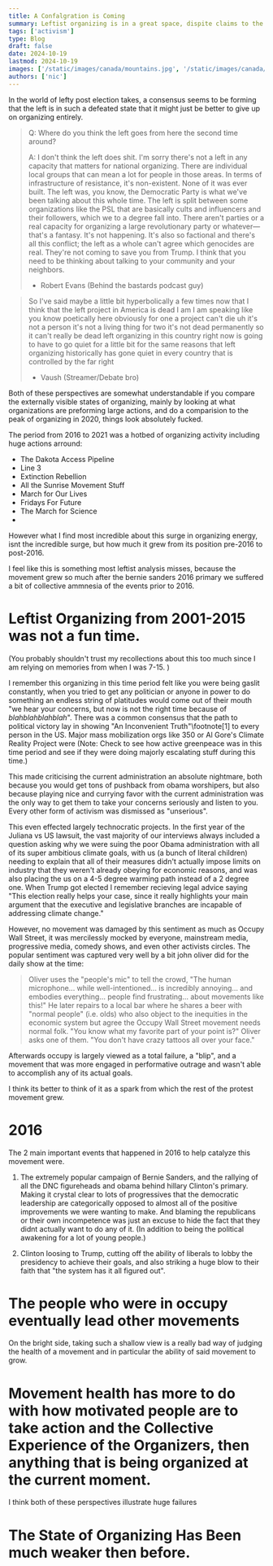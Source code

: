 ```yaml
---
title: A Confalgration is Coming
summary: Leftist organizing is in a great space, dispite claims to the contrary.
tags: ['activism']
type: Blog
draft: false
date: 2024-10-19
lastmod: 2024-10-19
images: ['/static/images/canada/mountains.jpg', '/static/images/canada/toronto.jpg']
authors: ['nic']
---
```


In the world of lefty post election takes, a consensus seems to be forming that the left is in such a defeated state that it might just be better to give up on organizing entirely.

> Q: Where do you think the left goes from here the second time around?
>
> A: I don't think the left does shit. I'm sorry there's not a left in any capacity that matters for national organizing. There are individual local groups that can mean a lot for people in those areas. In terms of infrastructure of resistance, it's non-existent.
> None of it was ever built. The left was, you know, the Democratic Party is what we've been talking about this whole time. The left is split between some organizations like the PSL that are basically cults and influencers and their followers, which we to a degree fall into.
> There aren't parties or a real capacity for organizing a large revolutionary party or whatever—that's a fantasy. It's not happening. It's also so factional and there's all this conflict; the left as a whole can't agree which genocides are real. They're not coming to save you from Trump. I think that you need to be thinking about talking to your community and your neighbors.
>
> - Robert Evans (Behind the bastards podcast guy)

> So I've said maybe a little bit hyperbolically a few times now that I think that the left project in America
> is dead I am I am speaking like you know poetically here obviously for one a project can't die uh it's not a person
> it's not a living thing for two it's not dead permanently so it can't really be dead left organizing in this country
> right now is going to have to go quiet for a little bit for the same reasons that left organizing historically has gone quiet in every country that is controlled by the far right
>
> - Vaush (Streamer/Debate bro)

Both of these perspectives are somewhat understandable if you compare the externally visible states of organizing, mainly by looking at what organizations are preforming large actions, and do a comparision to the peak of organizing in 2020, things look absolutely fucked.

The period from 2016 to 2021 was a hotbed of organizing activity including huge actions arround:

- The Dakota Access Pipeline
- Line 3
- Extinction Rebellion
- All the Sunrise Movement Stuff
- March for Our Lives
- Fridays For Future
- The March for Science
-

However what I find most incredible about this surge in organizing energy, isnt the incredible surge, but how much it grew from its position pre-2016 to post-2016.

I feel like this is something most leftist analysis misses, because the movement grew so much after the bernie sanders 2016 primary we suffered a bit of collective ammnesia of the events prior to 2016.

# Leftist Organizing from 2001-2015 was not a fun time.

(You probably shouldn't trust my recollections about this too much since I am relying on memories from when I was 7-15. )

I remember this organizing in this time period felt like you were being gaslit constantly, when you tried to get any politician or anyone in power to do something an endless string of platitudes would come out of their mouth "we hear your concerns, but now is not the right time because of _blahblahblahblah_". There was a common consensus that the path to political victory lay in showing "An Inconvenient Truth"\footnote[1] to every person in the US. Major mass mobilization orgs like 350 or Al Gore's Climate Reality Project were (Note: Check to see how active greenpeace was in this time period and see if they were doing majorly escalating stuff during this time.)

This made criticising the current administration an absolute nightmare, both because you would get tons of pushback from obama worshipers, but also because playing nice and currying favor with the current administration was the only way to get them to take your concerns seriously and listen to you. Every other form of activism was dismissed as "unserious".

This even effected largely technocratic projects. In the first year of the Juliana vs US lawsuit, the vast majority of our interviews always included a question asking why we were suing the poor Obama administration with all of its super ambitious climate goals, with us (a bunch of literal children) needing to explain that all of their measures didn't actually impose limits on industry that they weren't already obeying for economic reasons, and was also placing the us on a 4-5 degree warming path instead of a 2 degree one. When Trump got elected I remember recieving legal advice saying "This election really helps your case, since it really highlights your main argument that the executive and legislative branches are incapable of addressing climate change."

However, no movement was damaged by this sentiment as much as Occupy Wall Street, it was mercilessly mocked by everyone, mainstream media, progressive media, comedy shows, and even other activists circles. The popular sentiment was captured very well by a bit john oliver did for the daily show at the time:

> Oliver uses the "people's mic" to tell the crowd, "The human microphone... while well-intentioned... is incredibly annoying... and embodies everything... people find frustrating... about movements like this!" He later repairs to a local bar where he shares a beer with "normal people" (i.e. olds) who also object to the inequities in the economic system but agree the Occupy Wall Street movement needs normal folk. "You know what my favorite part of your point is?" Oliver asks one of them. "You don't have crazy tattoos all over your face."

Afterwards occupy is largely viewed as a total failure, a "blip", and a movement that was more engaged in performative outrage and wasn't able to accomplish any of its actual goals.

I think its better to think of it as a spark from which the rest of the protest movement grew.

# 2016

The 2 main important events that happened in 2016 to help catalyze this movement were.

1. The extremely popular campaign of Bernie Sanders, and the rallying of all the DNC figureheads and obama behind hillary Clinton's primary. Making it crystal clear to lots of progressives that the democratic leadership are categorically opposed to almost all of the positive improvements we were wanting to make. And blaming the republicans or their own incompetence was just an excuse to hide the fact that they didnt actually want to do any of it. (In addition to being the political awakening for a lot of young people.)

2. Clinton loosing to Trump, cutting off the ability of liberals to lobby the presidency to achieve their goals, and also striking a huge blow to their faith that "the system has it all figured out".

# The people who were in occupy eventually lead other movements

On the bright side, taking such a shallow view is a really bad way of judging the health of a movement and in particular the ability of said movement to grow.

# Movement health has more to do with how motivated people are to take action and the Collective Experience of the Organizers, then anything that is being organized at the current moment.

I think both of these perspectives illustrate huge failures

# The State of Organizing Has Been much weaker then before.

[^1]: Or alternatively its much better cousin, "Chasing Ice", or even propoganda films like bill mckibbens
